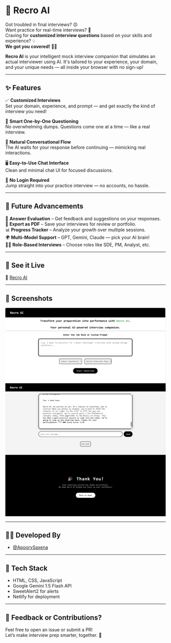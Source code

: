 # 🤖 Recro AI

Got troubled in final interviews? 😣  
Want practice for real-time interviews? 🎤  
Craving for **customized interview questions** based on your skills and experience? 💡  
**We got you covered!** 💼🎯

**Recro AI** is your intelligent mock interview companion that simulates an actual interviewer using AI. It's tailored to your experience, your domain, and your unique needs — all inside your browser with no sign-up!

---

## ✨ Features

✅ **Customized Interviews**  
Set your domain, experience, and prompt — and get exactly the kind of interview you need!

🧠 **Smart One-by-One Questioning**  
No overwhelming dumps. Questions come one at a time — like a real interview.

💬 **Natural Conversational Flow**  
The AI waits for your response before continuing — mimicking real interactions.

🖥️ **Easy-to-Use Chat Interface**  
Clean and minimal chat UI for focused discussions.

🔐 **No Login Required**  
Jump straight into your practice interview — no accounts, no hassle.

---

## 🔮 Future Advancements

🚀 **Answer Evaluation** – Get feedback and suggestions on your responses.  
📄 **Export as PDF** – Save your interviews for review or portfolio.  
📊 **Progress Tracker** – Analyze your growth over multiple sessions.  
🌍 **Multi-Model Support** – GPT, Gemini, Claude — pick your AI brain!  
🧑‍💼 **Role-Based Interviews** – Choose roles like SDE, PM, Analyst, etc.

---

## 🚀 See it Live

🔗 [Recro AI](https://recro-ai.netlify.app)

---

## 📸 Screenshots

![HomePage](./images/homePage.png)
![Chat](./images/chat.png)
![Thank You](./images/exit.png)

<!-- > Replace with your actual screenshot for best impact! -->

---

## 👨‍💻 Developed By

- [@ApoorvSaxena](https://github.com/Apoorv-Saxena08)

---

## 📁 Tech Stack

- HTML, CSS, JavaScript  
- Google Gemini 1.5 Flash API  
- SweetAlert2 for alerts  
- Netlify for deployment

---

## 💬 Feedback or Contributions?

Feel free to open an issue or submit a PR!  
Let’s make interview prep smarter, together. 🤝
